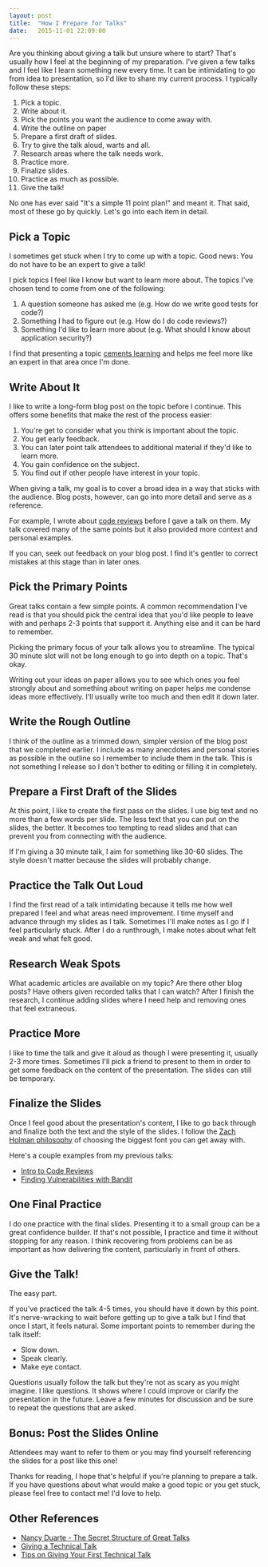 ```yaml
---
layout: post
title:  "How I Prepare for Talks"
date:   2015-11-01 22:09:00
---
```


Are you thinking about giving a talk but unsure where to start? That's usually
how I feel at the beginning of my preparation. I've given a few talks and
I feel like I learn something new every time. It can be intimidating to go
from idea to presentation, so I'd like to share my current process. I 
typically follow these steps:

1. Pick a topic.
2. Write about it.
3. Pick the points you want the audience to come away with.
4. Write the outline on paper
5. Prepare a first draft of slides.
6. Try to give the talk aloud, warts and all.
7. Research areas where the talk needs work.
8. Practice more.
9. Finalize slides.
10. Practice as much as possible.
11. Give the talk!

No one has ever said "It's a simple 11 point plan!" and meant it. 
That said, most of these go by quickly. Let's go into each item in detail.


Pick a Topic
---------------

I sometimes get stuck when I try to come up with a topic. 
Good news: You do not have to be an expert to give a talk!

I pick topics I feel like I know but want to learn more about. 
The topics I've chosen tend to come from one of the following:

1. A question someone has asked me (e.g. How do we write good tests for code?)
2. Something I had to figure out (e.g. How do I do code reviews?)
3. Something I'd like to learn more about (e.g. What should I know about application security?)

I find that presenting a topic [cements
learning](http://ideas.time.com/2011/11/30/the-protege-effect/) and helps me
feel more like an expert in that area once I'm done.


Write About It
-----------------

I like to write a long-form blog post on the topic before I continue.
This offers some benefits that make the rest of the process easier:

1. You're get to consider what you think is important about the topic.
2. You get early feedback.
3. You can later point talk attendees to additional material
if they'd like to learn more.
4. You gain confidence on the subject.
5. You find out if other people have interest in your topic.

When giving a talk, my goal is to cover a broad idea in a way that sticks 
with the audience. Blog posts, however, can go into more detail and serve
as a reference.

For example, I wrote about [code
reviews](http://kevinlondon.com/2015/05/05/code-review-best-practices.html)
before I gave a talk on them. My talk covered many of the same points but it
also provided more context and personal examples.

If you can, seek out feedback on your blog post.
I find it's gentler to correct mistakes at this stage than in later ones.


Pick the Primary Points
--------------------------

Great talks contain a few simple points.  A common recommendation I've read is
that you should pick the central idea that you'd like people to leave with and
perhaps 2-3 points that support it. Anything else and it can be hard to
remember.

Picking the primary focus of your talk allows you to streamline. 
The typical 30 minute slot will not be long enough to go
into depth on a topic. That's okay.

Writing out your ideas on paper allows you to see which ones you feel strongly
about and something about writing on paper helps me condense ideas more
effectively. I'll usually write too much and then edit it down later.


Write the Rough Outline
--------------------------

I think of the outline as a trimmed down, simpler version of the blog post
that we completed earlier. I include as many anecdotes and personal stories
as possible in the outline so I remember to include them in the talk. This is
not something I release so I don't bother to editing or filling it 
in completely.


Prepare a First Draft of the Slides
--------------------------------------

At this point, I like to create the first pass on the slides. I use 
big text and no more than a few words per slide. The less text that you can
put on the slides, the better. It becomes too tempting to read slides and
that can prevent you from connecting with the audience.

If I'm giving a 30 minute talk, I aim for something like 30-60 slides. 
The style doesn't matter because the slides will probably change.

Practice the Talk Out Loud
-----------------------------

I find the first read of a talk intimidating because it tells me
how well prepared I feel and what areas need improvement.  I time myself
and advance through my slides as I talk. Sometimes I'll make notes as I go if
I feel particularly stuck. After I do a runthrough, I make notes
about what felt weak and what felt good. 


Research Weak Spots
------------------------------------------------

What academic articles are available on my topic? Are there other blog posts?
Have others given recorded talks that I can watch?
After I finish the research, I continue adding slides where I need help 
and removing ones that feel extraneous.


Practice More
----------------

I like to time the talk and give it aloud as though I were presenting it,
usually 2-3 more times. Sometimes I'll pick a friend to present to them in order
to get some feedback on the content of the presentation. The slides can still be
temporary.

Finalize the Slides
-------------------

Once I feel good about the presentation's content, I like to go back through and
finalize both the text and the style of the slides. I follow the [Zach Holman
philosophy](http://zachholman.com/posts/slide-design-for-developers/) of
choosing the biggest font you can get away with.

Here's a couple examples from my previous talks:

* [Intro to Code Reviews](http://kevinlondon.com/2015/06/25/intro-to-code-reviews-talk.html)
* [Finding Vulnerabilities with Bandit](http://kevinlondon.com/2015/09/24/finding-vulnerabilities-with-bandit.html)

One Final Practice
----------------------

I do one practice with the final slides. Presenting it to a small group can be
a great confidence builder. If that's not possible, I practice and time it without
stopping for any reason. I think recovering from problems can be as important
as how delivering the content, particularly in front of others.


Give the Talk!
------------------

The easy part. 

If you've practiced the talk 4-5 times, you should have it down
by this point. It's nerve-wracking to wait before getting up to give a talk
but I find that once I start, it feels natural. Some important points 
to remember during the talk itself: 

* Slow down. 
* Speak clearly.
* Make eye contact.

Questions usually follow the talk but they're not as scary as you might imagine.
I like questions. It shows where I could improve or clarify the
presentation in the future. Leave a few minutes for discussion and be 
sure to repeat the questions that are asked.


Bonus: Post the Slides Online
-----------------------------

Attendees may want to refer to them or you may find yourself referencing
the slides for a post like this one!


Thanks for reading, I hope that's helpful if you're planning to prepare a talk.
If you have questions about what would make a good topic or you get stuck,
please feel free to contact me! I'd love to help.


Other References
----------------

* [Nancy Duarte - The Secret Structure of Great Talks](https://www.ted.com/talks/nancy_duarte_the_secret_structure_of_great_talks)
* [Giving a Technical Talk](https://homes.cs.washington.edu/~mernst/advice/giving-talk.html)
* [Tips on Giving Your First Technical Talk](https://www.happybearsoftware.com/tips-on-giving-your-first-technical-talk)
